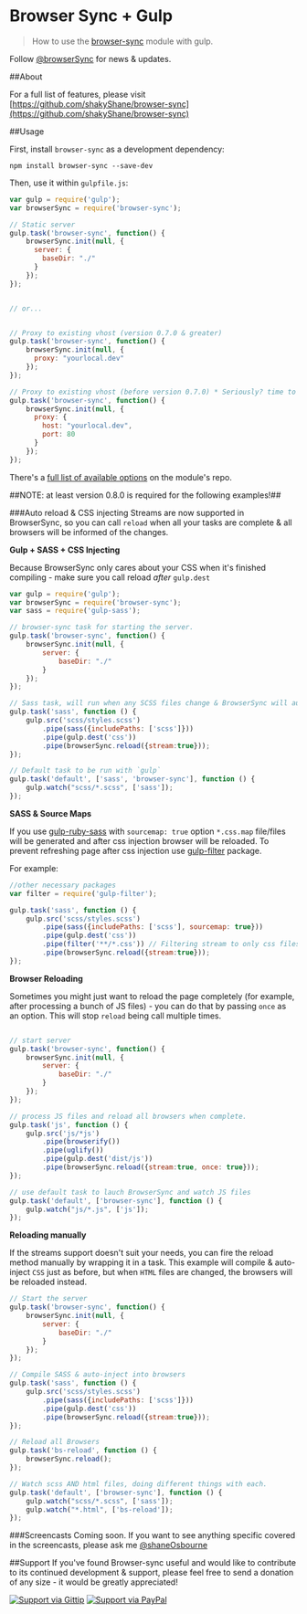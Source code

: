 # Browser Sync + Gulp

> How to use the [browser-sync](https://github.com/shakyShane/browser-sync) module with gulp.

Follow [@browserSync](http://www.twitter.com/browserSync) for news & updates.

##About

For a full list of features, please visit [https://github.com/shakyShane/browser-sync](https://github.com/shakyShane/browser-sync)

##Usage

First, install `browser-sync` as a development dependency:

```shell
npm install browser-sync --save-dev
```

Then, use it within `gulpfile.js`:

```js
var gulp = require('gulp');
var browserSync = require('browser-sync');

// Static server
gulp.task('browser-sync', function() {
    browserSync.init(null, {
      server: {
        baseDir: "./"
      }
    });
});


// or...


// Proxy to existing vhost (version 0.7.0 & greater)
gulp.task('browser-sync', function() {
    browserSync.init(null, {
      proxy: "yourlocal.dev"
    });
});

// Proxy to existing vhost (before version 0.7.0) * Seriously? time to upgrade.
gulp.task('browser-sync', function() {
    browserSync.init(null, {
      proxy: {
        host: "yourlocal.dev",
        port: 80
      }
    });
});

```
There's a [full list of available options](https://github.com/shakyShane/browser-sync/wiki/Working-with-a-Config-File) on the module's repo.

##NOTE: at least version 0.8.0 is required for the following examples!##

###Auto reload & CSS injecting
Streams are now supported in BrowserSync, so you can call `reload` when all your tasks are complete & all browsers will be informed of the changes.

**Gulp + SASS + CSS Injecting**

Because BrowserSync only cares about your CSS when it's finished compiling - make sure you call reload *after* `gulp.dest`

```js
var gulp = require('gulp');
var browserSync = require('browser-sync');
var sass = require('gulp-sass');

// browser-sync task for starting the server.
gulp.task('browser-sync', function() {
    browserSync.init(null, {
        server: {
            baseDir: "./"
        }
    });
});

// Sass task, will run when any SCSS files change & BrowserSync will auto-update browsers
gulp.task('sass', function () {
    gulp.src('scss/styles.scss')
        .pipe(sass({includePaths: ['scss']}))
        .pipe(gulp.dest('css'))
        .pipe(browserSync.reload({stream:true}));
});

// Default task to be run with `gulp`
gulp.task('default', ['sass', 'browser-sync'], function () {
    gulp.watch("scss/*.scss", ['sass']);
});

```
**SASS & Source Maps**

If you use [gulp-ruby-sass](https://www.npmjs.org/package/gulp-ruby-sass) with `sourcemap: true` option `*.css.map` file/files will be generated and after css injection browser will be reloaded. To prevent refreshing page after css injection use [gulp-filter](https://www.npmjs.org/package/gulp-filter) package.

For example:
```js
//other necessary packages
var filter = require('gulp-filter');

gulp.task('sass', function () {
    gulp.src('scss/styles.scss')
        .pipe(sass({includePaths: ['scss'], sourcemap: true}))
        .pipe(gulp.dest('css'))
        .pipe(filter('**/*.css')) // Filtering stream to only css files
        .pipe(browserSync.reload({stream:true}));
});

```
**Browser Reloading**

Sometimes you might just want to reload the page completely (for example, after processing a bunch of JS files) - you can do that
by passing `once` as an option. This will stop `reload` being call multiple times.

```js

// start server
gulp.task('browser-sync', function() {
    browserSync.init(null, {
        server: {
            baseDir: "./"
        }
    });
});

// process JS files and reload all browsers when complete.
gulp.task('js', function () {
    gulp.src('js/*js')
        .pipe(browserify())
        .pipe(uglify())
        .pipe(gulp.dest('dist/js'))
        .pipe(browserSync.reload({stream:true, once: true}));
});

// use default task to lauch BrowserSync and watch JS files
gulp.task('default', ['browser-sync'], function () {
    gulp.watch("js/*.js", ['js']);
});
```

**Reloading manually**

If the streams support doesn't suit your needs, you can fire the reload method manually by wrapping it in a task.
This example will compile & auto-inject `CSS` just as before, but when `HTML` files are changed, the browsers will be reloaded instead.

```js
// Start the server
gulp.task('browser-sync', function() {
    browserSync.init(null, {
        server: {
            baseDir: "./"
        }
    });
});

// Compile SASS & auto-inject into browsers
gulp.task('sass', function () {
    gulp.src('scss/styles.scss')
        .pipe(sass({includePaths: ['scss']}))
        .pipe(gulp.dest('css'))
        .pipe(browserSync.reload({stream:true}));
});

// Reload all Browsers
gulp.task('bs-reload', function () {
    browserSync.reload();
});

// Watch scss AND html files, doing different things with each.
gulp.task('default', ['browser-sync'], function () {
    gulp.watch("scss/*.scss", ['sass']);
    gulp.watch("*.html", ['bs-reload']);
});

```

###Screencasts
Coming soon. If you want to see anything specific covered in the screencasts, please ask me [@shaneOsbourne](https://www.twitter.com/shaneosbourne)


##Support
If you've found Browser-sync useful and would like to contribute to its continued development & support, please feel free to send a donation of any size - it would be greatly appreciated!

[![Support via Gittip](https://rawgithub.com/chris---/Donation-Badges/master/gittip.jpeg)](https://www.gittip.com/shakyshane)
[![Support via PayPal](https://rawgithub.com/chris---/Donation-Badges/master/paypal.jpeg)](https://www.paypal.com/cgi-bin/webscr?cmd=_donations&business=shakyshane%40gmail%2ecom&lc=US&item_name=browser%2dsync)
